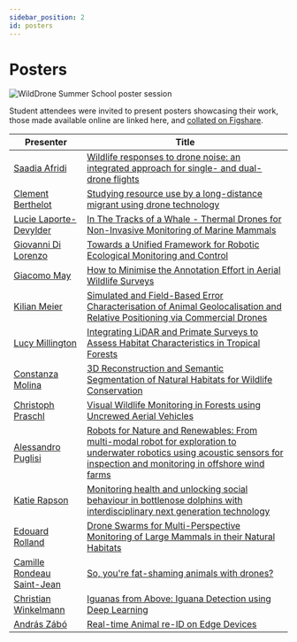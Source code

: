 ```yaml
---
sidebar_position: 2
id: posters
---
```


# Posters

![WildDrone Summer School poster session](/img/summerschool-posters.jpg)

Student attendees were invited to present posters showcasing their work, those made available online are linked here, and [collated on Figshare](https://doi.org/10.6084/m9.figshare.c.8051746).

| Presenter  | Title |
| --- | --- |
| [Saadia Afridi](http://www.linkedin.com/in/saadia-afridi-880a842b8) | [Wildlife responses to drone noise: an integrated approach for single- and dual-drone flights](https://doi.org/10.6084/m9.figshare.30198472) |
| [Clement Berthelot](http://www.linkedin.com/in/clément-berthelot-wilddrone) | [Studying resource use by a long-distance migrant using drone technology](https://doi.org/10.6084/m9.figshare.30198610) |
| [Lucie Laporte-Devylder](https://www.linkedin.com/in/lucie-laporte-devylder/) | [In The Tracks of a Whale - Thermal Drones for Non-Invasive Monitoring of Marine Mammals](https://doi.org/10.6084/m9.figshare.30196531) |
| [Giovanni Di Lorenzo](https://www.linkedin.com/in/gdl96/) | [Towards a Unified Framework for Robotic Ecological Monitoring and Control](https://doi.org/10.6084/m9.figshare.30197311) |
| [Giacomo May](https://www.linkedin.com/in/giacomo-may-6a78b6265/) | [How to Minimise the Annotation Effort in Aerial Wildlife Surveys](https://doi.org/10.6084/m9.figshare.30208231) |
| [Kilian Meier](https://scholar.google.com/citations?hl=en&user=yx6FQpEAAAAJ) | [Simulated and Field-Based Error Characterisation of Animal Geolocalisation and Relative Positioning via Commercial Drones](https://doi.org/10.6084/m9.figshare.30206908) |
| [Lucy Millington](https://www.linkedin.com/in/lucy-millington-183757145/) | [Integrating LiDAR and Primate Surveys to Assess Habitat Characteristics in Tropical Forests](https://doi.org/10.6084/m9.figshare.30207634) |
| [Constanza Molina](https://www.linkedin.com/in/constanza-andrea-molina-catricheo-a28021175) | [3D Reconstruction and Semantic Segmentation of Natural Habitats for Wildlife Conservation](https://doi.org/10.6084/m9.figshare.30207454) |
| [Christoph Praschl](https://www.linkedin.com/in/christophpraschl/) | [Visual Wildlife Monitoring in Forests using Uncrewed Aerial Vehicles](http://doi.org/10.6084/m9.figshare.30203827) |
| [Alessandro Puglisi](https://www.linkedin.com/in/puglisialessandro/) | [Robots for Nature and Renewables: From multi-modal robot for exploration to underwater robotics using acoustic sensors for inspection and monitoring in offshore wind farms](https://doi.org/10.6084/m9.figshare.30200254) |
| [Katie Rapson](https://www.linkedin.com/in/katie-rapson/) | [Monitoring health and unlocking social behaviour in bottlenose dolphins with interdisciplinary next generation technology](https://doi.org/10.6084/m9.figshare.30199972) |
| [Edouard Rolland](https://www.linkedin.com/in/edouardrolland/) | [Drone Swarms for Multi-Perspective Monitoring of Large Mammals in their Natural Habitats](https://doi.org/10.6084/m9.figshare.30196393) |
| [Camille Rondeau Saint-Jean](https://www.linkedin.com/in/camille-rondeau-saint-jean-258193156/) | [So, you're fat-shaming animals with drones?](https://doi.org/10.6084/m9.figshare.30198487) |
| [Christian Winkelmann](https://www.linkedin.com/in/christian-winkelmann/) | [Iguanas from Above: Iguana Detection using Deep Learning](https://doi.org/10.6084/m9.figshare.30148708) |
| [András Zábó](https://www.linkedin.com/in/andraszabo/) | [Real-time Animal re-ID on Edge Devices](https://doi.org/10.6084/m9.figshare.30203575) |